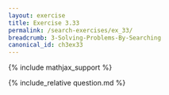 ```yaml
---
layout: exercise
title: Exercise 3.33
permalink: /search-exercises/ex_33/
breadcrumb: 3-Solving-Problems-By-Searching
canonical_id: ch3ex33
---
```


{% include mathjax_support %}
<div id="hiddden">{% include_relative question.md %}</div>